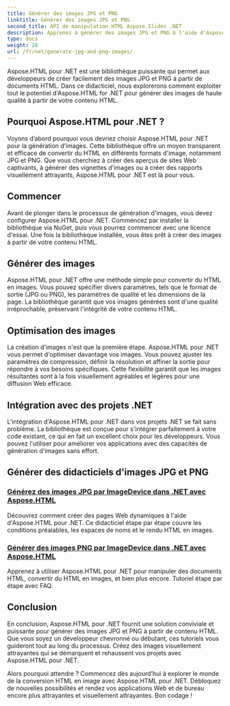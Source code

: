 ```yaml
---
title: Générer des images JPG et PNG
linktitle: Générer des images JPG et PNG
second_title: API de manipulation HTML Aspose.Slides .NET
description: Apprenez à générer des images JPG et PNG à l'aide d'Aspose.HTML pour .NET avec nos didacticiels. Créez des graphismes époustouflants sans effort.
type: docs
weight: 28
url: /fr/net/generate-jpg-and-png-images/
---
```

 
Aspose.HTML pour .NET est une bibliothèque puissante qui permet aux développeurs de créer facilement des images JPG et PNG à partir de documents HTML. Dans ce didacticiel, nous explorerons comment exploiter tout le potentiel d'Aspose.HTML for .NET pour générer des images de haute qualité à partir de votre contenu HTML.

## Pourquoi Aspose.HTML pour .NET ?

Voyons d’abord pourquoi vous devriez choisir Aspose.HTML pour .NET pour la génération d’images. Cette bibliothèque offre un moyen transparent et efficace de convertir du HTML en différents formats d'image, notamment JPG et PNG. Que vous cherchiez à créer des aperçus de sites Web captivants, à générer des vignettes d'images ou à créer des rapports visuellement attrayants, Aspose.HTML pour .NET est là pour vous.

## Commencer

Avant de plonger dans le processus de génération d'images, vous devez configurer Aspose.HTML pour .NET. Commencez par installer la bibliothèque via NuGet, puis vous pourrez commencer avec une licence d'essai. Une fois la bibliothèque installée, vous êtes prêt à créer des images à partir de votre contenu HTML.

## Générer des images

Aspose.HTML pour .NET offre une méthode simple pour convertir du HTML en images. Vous pouvez spécifier divers paramètres, tels que le format de sortie (JPG ou PNG), les paramètres de qualité et les dimensions de la page. La bibliothèque garantit que vos images générées sont d'une qualité irréprochable, préservant l'intégrité de votre contenu HTML.

## Optimisation des images

La création d'images n'est que la première étape. Aspose.HTML pour .NET vous permet d'optimiser davantage vos images. Vous pouvez ajuster les paramètres de compression, définir la résolution et affiner la sortie pour répondre à vos besoins spécifiques. Cette flexibilité garantit que les images résultantes sont à la fois visuellement agréables et légères pour une diffusion Web efficace.

## Intégration avec des projets .NET

L'intégration d'Aspose.HTML pour .NET dans vos projets .NET se fait sans problème. La bibliothèque est conçue pour s'intégrer parfaitement à votre code existant, ce qui en fait un excellent choix pour les développeurs. Vous pouvez l'utiliser pour améliorer vos applications avec des capacités de génération d'images sans effort.

## Générer des didacticiels d'images JPG et PNG
### [Générez des images JPG par ImageDevice dans .NET avec Aspose.HTML](./generate-jpg-images-by-imagedevice/)
Découvrez comment créer des pages Web dynamiques à l'aide d'Aspose.HTML pour .NET. Ce didacticiel étape par étape couvre les conditions préalables, les espaces de noms et le rendu HTML en images.
### [Générer des images PNG par ImageDevice dans .NET avec Aspose.HTML](./generate-png-images-by-imagedevice/)
Apprenez à utiliser Aspose.HTML pour .NET pour manipuler des documents HTML, convertir du HTML en images, et bien plus encore. Tutoriel étape par étape avec FAQ.

## Conclusion

En conclusion, Aspose.HTML pour .NET fournit une solution conviviale et puissante pour générer des images JPG et PNG à partir de contenu HTML. Que vous soyez un développeur chevronné ou débutant, ces tutoriels vous guideront tout au long du processus. Créez des images visuellement attrayantes qui se démarquent et rehaussent vos projets avec Aspose.HTML pour .NET.

Alors pourquoi attendre ? Commencez dès aujourd’hui à explorer le monde de la conversion HTML en image avec Aspose.HTML pour .NET. Débloquez de nouvelles possibilités et rendez vos applications Web et de bureau encore plus attrayantes et visuellement attrayantes. Bon codage !